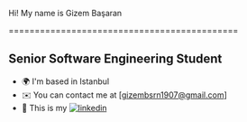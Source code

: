 Hi! My name is Gizem Başaran [](https://user-images.githubusercontent.com/18350557/176309783-0785949b-9127-417c-8b55-ab5a4333674e.gif) 

============================================

Senior Software Engineering Student
------------------------------------

* 🌍  I'm based in Istanbul
* ✉️  You can contact me at [gizembsrn1907@gmail.com]
* 🚀  This is my [![linkedin](https://img.shields.io/badge/Linkedin-000000?style=for-the-badge&logo=Linkedin&logoColor=white)](https://www.linkedin.com/in/gizem-b-900506171/)


